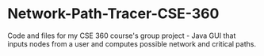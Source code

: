 # Network-Path-Tracer-CSE-360
Code and files for my CSE 360 course's group project - Java GUI that inputs nodes from a user and computes possible network and critical paths.
